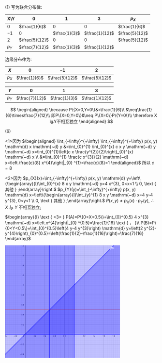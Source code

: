 (1)
写为联合分布律:

| X\Y   | $0$            | $1$           | $3$            | $p_X$          |
| ----- | -------------- | ------------- | -------------- | -------------- |
| $0$   | $\frac{1}{6}$  | $0$           | 0              | $\frac{1}{6}$  |
| $-1$  | $0$            | $\frac{1}{3}$ | $\frac{1}{12}$ | $\frac{5}{12}$ |
| $2$   | $\frac{5}{12}$ | $0$           | 0              | $\frac{5}{12}$ |
| $p_Y$ | $\frac{7}{12}$ | $\frac{1}{3}$ | $\frac{1}{12}$ |                |

边缘分布律为:

| $X$   | $0$           | $-1$           | $2$            |
| ----- | ------------- | -------------- | -------------- |
| $p_X$ | $\frac{1}{6}$ | $\frac{5}{12}$ | $\frac{5}{12}$ |

| $Y$   | $0$            | $1$           | $3$            |
| ----- | -------------- | ------------- | -------------- |
| $p_Y$ | $\frac{7}{12}$ | $\frac{1}{3}$ | $\frac{1}{12}$ |

$$
\begin{aligned}
    \because P\{X=0,Y=0\}&=\frac{1}{6}\\
    &\neq\frac{1}{6}\times\frac{7}{12}\\
    即P\{X=0,Y=0\}&\neq P\{X=0\}P\{Y=0\}\\
    \therefore X与Y不相互独立
\end{aligned}
$$



(6)

<1>因为
$\begin{aligned} \int_{-\infty}^{+\infty} \int_{-\infty}^{+\infty} p(x, y) \mathrm{d} x \mathrm{~d} y &=\int_{0}^{1} \int_{0}^{x} c x y \mathrm{~d} y \mathrm{~d} x=\int_{0}^{1}\left(c x \frac{y^{2}}{2}\right)_{0}^{x} \mathrm{~d} x \\ &=\int_{0}^{1} \frac{c x^{3}}{2} \mathrm{~d} x=\left.\frac{c}{8} x^{4}\right|_{0} ^{1}=\frac{c}{8}=1 \end{aligned}$
所以 $c=8$

<2>因为
$p_{X}(x)=\int_{-\infty}^{+\infty} p(x, y) \mathrm{d} y=\left\{\begin{array}{l}\int_{0}^{x} 8 x y \mathrm{~d} y=4 x^{3}, 0<x<1 \\ 0, \text { 其他 } ;\end{array}\right.$
$p_{Y}(y)=\int_{-\infty}^{+\infty} p(x, y) \mathrm{d} x=\left\{\begin{array}{l}\int_{y}^{1} 8 x y \mathrm{~d} x=4 y-4 y^{3}, 0<y<1 \\ 0, \text { 其他 } ;\end{array}\right.$
$P(x, y) \neq p_{X}(x) \cdot p_{Y}(y)$, $\therefore$ $X$ 与 $Y$ 不相互独立;

$\begin{array}{l}
\text { <3> } P(A)=P\{0<X<0.5\}=\int_{0}^{0.5} 4 x^{3} \mathrm{~d} x=\left.x^{4}\right|_{0} ^{0.5}=\frac{1}{16} \text { ， }\\
P(B)=P\{0<Y<0.5\}=\int_{0}^{0.5}\left(4 y-4 y^{3}\right) \mathrm{d} y=\left(2 y^{2}-y^{4}\right)_{0}^{0.5}=\left(\frac{1}{2}-\frac{1}{16}\right)=\frac{7}{16}
\end{array}$

<img src="image-20210603121326581.png" alt="image-20210603121326581" style="zoom:50%;" />

